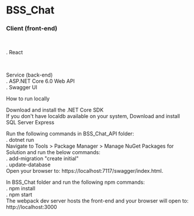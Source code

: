 # BSS_Chat

<h3>Client (front-end)</h3> <br/>
<p>. React </p> <br/>

Service (back-end) <br/>
. ASP.NET Core 6.0 Web API <br/>
. Swagger UI <br/>

How to run locally<br/>

Download and install the .NET Core SDK <br/>
If you don't have localdb available on your system, Download and install SQL Server Express <br/>

Run the following commands in BSS_Chat_API folder: <br/>
. dotnet run <br/>
Navigate to Tools > Package Manager > Manage NuGet Packages for Solution and run the below commands: <br/>
. add-migration "create initial" <br/>
. update-database <br/>
Open your browser to: https://localhost:7117/swagger/index.html. <br/>

In BSS_Chat folder and run the following npm commands: <br/>
. npm install <br/>
. npm start <br/>
The webpack dev server hosts the front-end and your browser will open to: http://localhost:3000 <br/>

